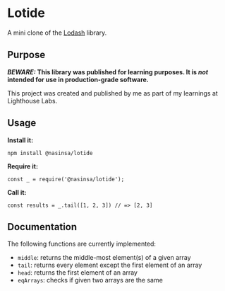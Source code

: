 # Lotide

A mini clone of the [Lodash](https://lodash.com) library.

## Purpose

**_BEWARE:_ This library was published for learning purposes. It is _not_ intended for use in production-grade software.**

This project was created and published by me as part of my learnings at Lighthouse Labs. 

## Usage

**Install it:**

`npm install @nasinsa/lotide`

**Require it:**

`const _ = require('@nasinsa/lotide');`

**Call it:**

`const results = _.tail([1, 2, 3]) // => [2, 3]`

## Documentation

The following functions are currently implemented:

* `middle`: returns the middle-most element(s) of a given array
* `tail`: returns every element except the first element of an array
* `head`: returns the first element of an array
* `eqArrays`: checks if given two arrays are the same